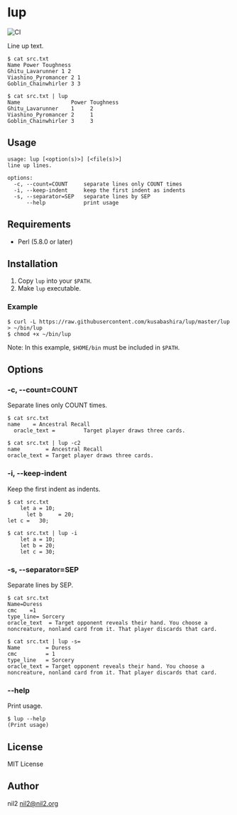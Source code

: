 lup
===

![CI](https://github.com/kusabashira/lup/workflows/CI/badge.svg)

Line up text.

```
$ cat src.txt
Name Power Toughness
Ghitu_Lavarunner 1 2
Viashino_Pyromancer 2 1
Goblin_Chainwhirler 3 3

$ cat src.txt | lup
Name                Power Toughness
Ghitu_Lavarunner    1     2
Viashino_Pyromancer 2     1
Goblin_Chainwhirler 3     3
```

Usage
-----

```
usage: lup [<option(s)>] [<file(s)>]
line up lines.

options:
  -c, --count=COUNT     separate lines only COUNT times
  -i, --keep-indent     keep the first indent as indents
  -s, --separator=SEP   separate lines by SEP
      --help            print usage
```

Requirements
------------

- Perl (5.8.0 or later)

Installation
------------

1. Copy `lup` into your `$PATH`.
2. Make `lup` executable.

### Example

```
$ curl -L https://raw.githubusercontent.com/kusabashira/lup/master/lup > ~/bin/lup
$ chmod +x ~/bin/lup
```

Note: In this example, `$HOME/bin` must be included in `$PATH`.

Options
-------

### -c, --count=COUNT

Separate lines only COUNT times.

```
$ cat src.txt
name    = Ancestral Recall
  oracle_text =         Target player draws three cards.

$ cat src.txt | lup -c2
name        = Ancestral Recall
oracle_text = Target player draws three cards.
```

### -i, --keep-indent

Keep the first indent as indents.

```
$ cat src.txt
    let a = 10;
      let b     = 20;
let c =   30;

$ cat src.txt | lup -i
    let a = 10;
    let b = 20;
    let c = 30;
```

### -s, --separator=SEP

Separate lines by SEP.

```
$ cat src.txt
Name=Duress
cmc    =1
type_line= Sorcery
oracle_text  = Target opponent reveals their hand. You choose a noncreature, nonland card from it. That player discards that card.

$ cat src.txt | lup -s=
Name        = Duress
cmc         = 1
type_line   = Sorcery
oracle_text = Target opponent reveals their hand. You choose a noncreature, nonland card from it. That player discards that card.
```

### --help

Print usage.

```
$ lup --help
(Print usage)
```

License
-------

MIT License

Author
------

nil2 <nil2@nil2.org>
